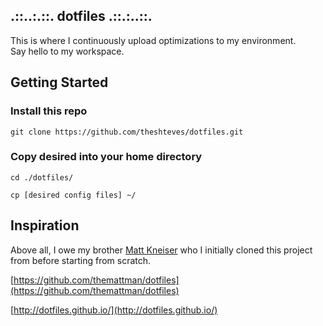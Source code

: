 ## .::..:.::. dotfiles .::.:..::.

This is where I continuously upload optimizations to my environment.  
Say hello to my workspace.  

## Getting Started

### Install this repo

`git clone https://github.com/theshteves/dotfiles.git`

### Copy desired into your home directory

`cd ./dotfiles/`

`cp [desired config files] ~/`

## Inspiration

Above all, I owe my brother [Matt Kneiser](github.com/themattman) who I initially cloned this project from before starting from scratch.

[https://github.com/themattman/dotfiles](https://github.com/themattman/dotfiles)

[http://dotfiles.github.io/](http://dotfiles.github.io/)

